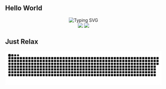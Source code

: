 ## Hello World

  <!-- dynamic typing effect 动态打字效果 -->
  <div align="center">
  <img src="https://readme-typing-svg.demolab.com?font=Fira+Code&pause=1000&width=435&lines=Welcome to my Github;&center=true&size=27" alt="Typing SVG" />
  </div>
   <div align="center">
     <img height="200px" src="https://github-readme-stats.vercel.app/api?username=ricardoo9&show_icons=true&theme=radical" />
     <img height="199px" src="https://cdn.jsdelivr.net/gh/sun0225SUN/sun0225SUN/assets/images/coding.gif" />
  </div>

## Just Relax
 <div>
  <source media="(prefers-color-scheme: dark)" srcset="https://raw.githubusercontent.com/ricardoo9/ricardoo9/output/github-contribution-grid-snake-dark.svg">
  <source media="(prefers-color-scheme: light)" srcset="https://raw.githubusercontent.com/ricardoo9/ricardoo9/output/github-contribution-grid-snake.svg">
  <img alt="github contribution grid snake animation" src="https://raw.githubusercontent.com/ricardoo9/ricardoo9/output/github-contribution-grid-snake.svg">
 </div>
 


